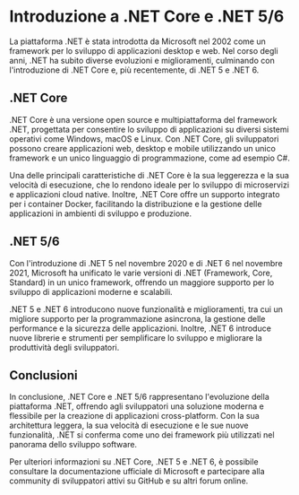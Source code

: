 # Introduzione a .NET Core e .NET 5/6

La piattaforma .NET è stata introdotta da Microsoft nel 2002 come un framework per lo sviluppo di applicazioni desktop e web. Nel corso degli anni, .NET ha subito diverse evoluzioni e miglioramenti, culminando con l'introduzione di .NET Core e, più recentemente, di .NET 5 e .NET 6.

## .NET Core

.NET Core è una versione open source e multipiattaforma del framework .NET, progettata per consentire lo sviluppo di applicazioni su diversi sistemi operativi come Windows, macOS e Linux. Con .NET Core, gli sviluppatori possono creare applicazioni web, desktop e mobile utilizzando un unico framework e un unico linguaggio di programmazione, come ad esempio C#.

Una delle principali caratteristiche di .NET Core è la sua leggerezza e la sua velocità di esecuzione, che lo rendono ideale per lo sviluppo di microservizi e applicazioni cloud native. Inoltre, .NET Core offre un supporto integrato per i container Docker, facilitando la distribuzione e la gestione delle applicazioni in ambienti di sviluppo e produzione.

## .NET 5/6

Con l'introduzione di .NET 5 nel novembre 2020 e di .NET 6 nel novembre 2021, Microsoft ha unificato le varie versioni di .NET (Framework, Core, Standard) in un unico framework, offrendo un maggiore supporto per lo sviluppo di applicazioni moderne e scalabili.

.NET 5 e .NET 6 introducono nuove funzionalità e miglioramenti, tra cui un migliore supporto per la programmazione asincrona, la gestione delle performance e la sicurezza delle applicazioni. Inoltre, .NET 6 introduce nuove librerie e strumenti per semplificare lo sviluppo e migliorare la produttività degli sviluppatori.

## Conclusioni

In conclusione, .NET Core e .NET 5/6 rappresentano l'evoluzione della piattaforma .NET, offrendo agli sviluppatori una soluzione moderna e flessibile per la creazione di applicazioni cross-platform. Con la sua architettura leggera, la sua velocità di esecuzione e le sue nuove funzionalità, .NET si conferma come uno dei framework più utilizzati nel panorama dello sviluppo software.

Per ulteriori informazioni su .NET Core, .NET 5 e .NET 6, è possibile consultare la documentazione ufficiale di Microsoft e partecipare alla community di sviluppatori attivi su GitHub e su altri forum online.